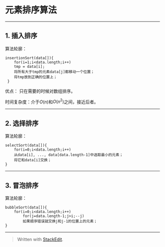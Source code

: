 
# 元素排序算法

----------


## 1. 插入排序

算法轮廓：

    insertionSort(data[]){
	    for(i=1;i<data.length;i++)
	    tmp = data[i];
	    将所有大于tmp的元素data[j]都移动一个位置；
	    将tmp放到正确的位置上；
	 }
优点： 只在需要的时候对数组排序。

时间复杂度：介于$O(n)$和$O(n^2)$之间，接近后者。


----------


## 2. 选择排序

算法轮廓：

    selectSort(data[]){
	    for(i=0;i<data.length;i++)
	    从data[i], ..., data[data.length-1]中选取最小的元素；
	    将它和data[i]交换；
	}

----------

## 3. 冒泡排序

算法轮廓：

    bubbleSort(data[]){
	    for(i=0;i<data.length;i++)
		    for(j=data.length-1;j>i;--j)
		    如果顺序错误就交换j和j-1的位置上的元素；
	}

----------


> Written with [StackEdit](https://stackedit.io/).